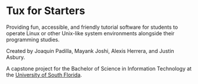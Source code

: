 # Tux for Starters

Providing fun, accessible, and friendly tutorial software for students to operate Linux or other Unix-like system environments alongside their programming studies.

Created by Joaquin Padilla, Mayank Joshi, Alexis Herrera, and Justin Asbury.

A capstone project for the Bachelor of Science in Information Technology at the [University of South Florida](https://www.usf.edu).
